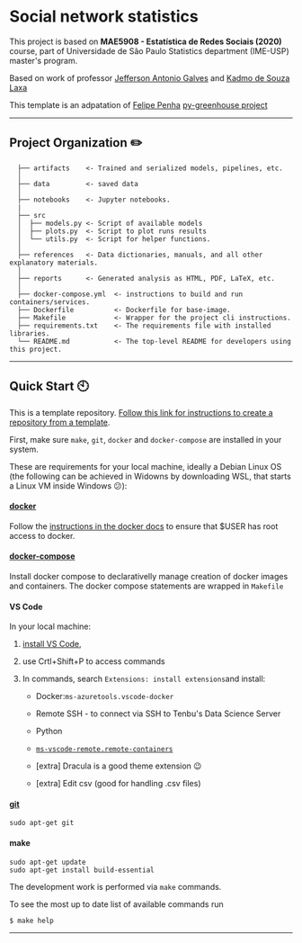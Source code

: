 # Social network statistics

This project is based on **MAE5908 - Estatística de Redes Sociais (2020)** course, part of Universidade de São Paulo Statistics department (IME-USP) master's program.

Based on work of professor [Jefferson Antonio Galves](http://lattes.cnpq.br/5430021088108855) and [Kadmo de Souza Laxa](http://lattes.cnpq.br/2387830098447117)

This template is an adpatation of [Felipe Penha](https://github.com/felipepenha) [py-greenhouse project](https://github.com/felipepenha/py-greenhouse)


-------------------------

## Project Organization :pencil2:

      ├── artifacts    <- Trained and serialized models, pipelines, etc. 
      │ 
      ├── data         <- saved data
      │
      ├── notebooks    <- Jupyter notebooks. 
      |
      ├── src
      │  ├── models.py <- Script of available models
      │  ├── plots.py  <- Script to plot runs results
      │  └── utils.py  <- Script for helper functions.
      │
      ├── references   <- Data dictionaries, manuals, and all other explanatory materials.
      │
      ├── reports      <- Generated analysis as HTML, PDF, LaTeX, etc.
      │
      ├── docker-compose.yml  <- instructions to build and run containers/services.
      ├── Dockerfile          <- Dockerfile for base-image.
      ├── Makefile            <- Wrapper for the project cli instructions.
      ├── requirements.txt    <- The requirements file with installed libraries.
      └── README.md           <- The top-level README for developers using this project. 
      

---------------------

## Quick Start :clock10:

This is a template repository. [Follow this link for instructions to create a repository from a template](https://docs.github.com/en/github/creating-cloning-and-archiving-repositories/creating-a-repository-from-a-template#creating-a-repository-from-a-template).

First, make sure `make`, `git`, `docker` and `docker-compose` are installed in your system.

These are requirements for your local machine, ideally a Debian Linux OS (the following can be achieved in Widowns by downloading WSL, that starts a Linux VM inside Windows :confused:):

#### [docker](https://docs.docker.com/engine/install/)

Follow the [instructions in the docker docs](https://docs.docker.com/engine/install/linux-postinstall/) to ensure that $USER has root access to docker.

#### [docker-compose](https://docs.docker.com/compose/install/)

Install docker compose to declarativelly manage creation of docker images and containers. The docker compose statements are wrapped in `Makefile`


#### VS Code

In your local machine:

1. [install VS Code](https://code.visualstudio.com/docs/setup/linux),

2. use Crtl+Shift+P to access commands

3. In commands, search `Extensions: install extensions`and install:

   - Docker:`ms-azuretools.vscode-docker`

   - Remote SSH - to connect via SSH to Tenbu's Data Science Server

   - Python

   - [`ms-vscode-remote.remote-containers`](https://marketplace.visualstudio.com/items?itemName=ms-vscode-remote.remote-containers)

   - [extra] Dracula is a good theme extension :wink:

   - [extra] Edit csv (good for handling .csv files)



#### [git](https://git-scm.com/download/linux)

```
sudo apt-get git
```

#### make

```
sudo apt-get update
sudo apt-get install build-essential
```

The development work is performed via `make` commands.

To see the most up to date list of available commands run

```bash
$ make help
```


---------------


